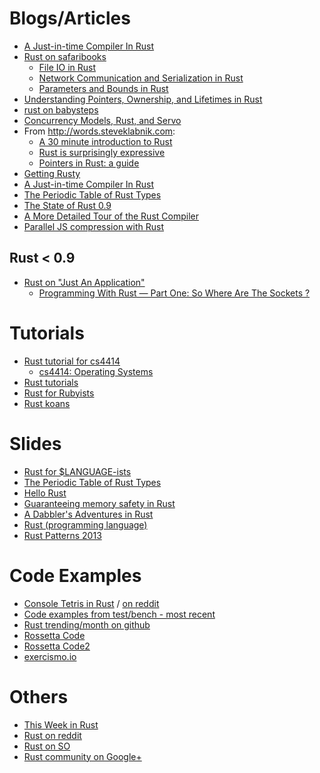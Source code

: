 Blogs/Articles
==============

* [A Just-in-time Compiler In Rust](http://hydrocodedesign.com/2014/01/17/jit-just-in-time-compiler-rust/)
* [Rust on safaribooks](http://blog.safaribooksonline.com/tag/rust/)
    * [File IO in Rust](http://blog.safaribooksonline.com/2014/01/23/file-io-rust/)
    * [Network Communication and Serialization in Rust](http://blog.safaribooksonline.com/2014/01/28/network-communication-serialization-rust/)
    * [Parameters and Bounds in Rust](http://blog.safaribooksonline.com/2014/01/30/parameters-bounds-rust/)
* [Understanding Pointers, Ownership, and Lifetimes in Rust](http://paulkoerbitz.de/posts/Understanding-Pointers-Ownership-and-Lifetimes-in-Rust.html)
* [rust on babysteps](http://smallcultfollowing.com/babysteps/blog/categories/rust/)
* [Concurrency Models, Rust, and Servo](http://www.lars.com/concurrency/rust/servo/2013/12/21/concurrency-rust-and-servo.html)
* From http://words.steveklabnik.com:
  * [A 30 minute introduction to Rust](http://words.steveklabnik.com/a-30-minute-introduction-to-rust)
  * [Rust is surprisingly expressive](http://words.steveklabnik.com/rust-is-surprisingly-expressive)
  * [Pointers in Rust: a guide](http://words.steveklabnik.com/pointers-in-rust-a-guide)
* [Getting Rusty](http://pzol.github.io/getting_rusty/archive/)
* [A Just-in-time Compiler In Rust](http://hydrocodedesign.com/2014/01/17/jit-just-in-time-compiler-rust/)
* [The Periodic Table of Rust Types](http://cosmic.mearie.org/2014/01/periodic-table-of-rust-types/)
* [The State of Rust 0.9](http://cmr.github.io/blog/2014/01/12/the-state-of-rust-0-dot-9/)
* [A More Detailed Tour of the Rust Compiler](http://tomlee.co/2014/04/03/a-more-detailed-tour-of-the-rust-compiler/)
* [Parallel JS compression with Rust](http://alan-andrade.github.io/rust/javascript/2014/03/31/parallel_js_compression.html)

Rust < 0.9
----------
* [Rust on "Just An Application"](http://justanapplication.wordpress.com/category/programming-languages/rust/)
  * [Programming With Rust — Part One: So Where Are The Sockets ?](http://justanapplication.wordpress.com/2013/06/10/programming-with-rust-part-one-so-where-are-the-sockets/)


Tutorials
=========

* [Rust tutorial for cs4414](http://aml3.github.io/RustTutorial/html/toc.html)
    * [cs4414: Operating Systems](http://rust-class.org/pages/using-rust-for-an-undergraduate-os-course.html)
* [Rust tutorials](http://adrientetar.github.io/rust-tuts/tutorial/index.html)
* [Rust for Rubyists](http://www.rustforrubyists.com/book/index.html)
* [Rust koans](https://github.com/AutomatedTester/rust-koans)

Slides
======
* [Rust for $LANGUAGE-ists](http://steveklabnik.github.io/nobody_knows_rust/#/)
* [The Periodic Table of Rust Types](http://cosmic.mearie.org/2014/01/periodic-table-of-rust-types/)
* [Hello Rust](https://speakerdeck.com/wycats/hello-rust)
* [Guaranteeing memory safety in Rust](http://smallcultfollowing.com/babysteps/blog/2013/07/18/rust-presentation-at-northeastern/)
* [A Dabbler's Adventures in Rust](http://angrylawyer.github.io/a-dabblers-adventures-in-rust/)
* [Rust (programming language)](http://www.reddit.com/r/rust/comments/1yvu34/slides_of_a_short_presentation_i_recently_gave/)
* [Rust Patterns 2013](http://people.mozilla.org/~lbergstrom/Korea2013/RustPatterns.pdf)

Code Examples
=============
* [Console Tetris in Rust](https://github.com/jankes/tetris1) / [on reddit](http://www.reddit.com/r/rust/comments/1yr2uz/tetris_game_in_rust/)
* [Code examples from test/bench - most recent](https://github.com/mozilla/rust/tree/master/src/test/bench)
* [Rust trending/month on github](https://github.com/trending?l=rust&since=monthly)
* [Rossetta Code](https://github.com/brianseitel/rust-rosetta)
* [Rossetta Code2](https://github.com/Hoverbear/rust-rosetta)
* [exercismo.io](https://github.com/exercism/exercism.io/issues/297)

Others
======
* [This Week in Rust](http://cmr.github.io/blog/categories/this-week-in-rust/)
* [Rust on reddit](http://www.reddit.com/r/rust/new/)
* [Rust on SO](http://stackoverflow.com/questions/tagged/rust)
* [Rust community on Google+](https://plus.google.com/communities/115152292505513839896)
